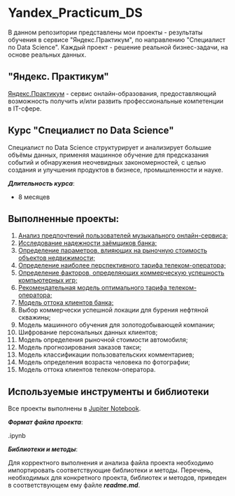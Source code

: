 # Yandex_Practicum_DS

В данном репозитории представлены мои проекты - результаты обучения в сервисе "Яндекс.Практикум", по направлению "Специалист по Data Science". Каждый проект - решение реальной бизнес-задачи, на основе реальных данных.

## "Яндекс. Практикум"

 [Яндекс.Практикум](https://practicum.yandex.ru) - сервис онлайн-образования, предоставляющий возможность получить и/или развить профессиональные компетенции в IT-сфере.

## Курс "Специалист по Data Science"

Специалист по Data Science структурирует и анализирует большие объёмы данных, применяя машинное обучение для предсказания событий и обнаружения неочевидных закономерностей, с целью создания и улучшения продуктов в бизнесе, промышленности и науке.

***Длительность курса***:

* 8 месяцев

## Выполненные проекты:

1. [Анализ предпочтений пользователей музыкального онлайн-сервиса;](https://github.com/DmitrDmitr/Yandex_Practicum_DS/tree/main/1_Music_preferences)
2. [Исследование надежности заёмщиков банка;](https://github.com/DmitrDmitr/Yandex_Practicum_DS/tree/main/2_Borrower's_reliability)
3. [Определение параметров, влияющих на рыночную стоимость объектов недвижимости;](https://github.com/DmitrDmitr/Yandex_Practicum_DS/tree/main/3_Real_estate_price)
4. [Определение наиболее перспективного тарифа телеком-оператора;](https://github.com/DmitrDmitr/Yandex_Practicum_DS/tree/main/4_Telecom_tariff)
5. [Определение факторов, определяющих коммерческую успешность компьютерных игр;](https://github.com/DmitrDmitr/Yandex_Practicum_DS/tree/main/5_Games_commercial_success)
6. [Рекомендательная модель оптимального тарифа телеком-оператора;](https://github.com/DmitrDmitr/Yandex_Practicum_DS/tree/main/6_Optimal_telecom_tariff)
7. [Модель оттока клиентов банка;](https://github.com/DmitrDmitr/Yandex_Practicum_DS/tree/main/7_Bank_churn)
8. Выбор коммерчески успешной локации для бурения нефтяной скважины;
9. Модель машинного обучения для золотодобывающей компании;
10. Шифрование персональных данных клиентов;
11. Модель определения рыночной стоимости автомобиля;
12. Модель прогнозирования заказов такси;
13. Модель классификации пользовательских комментариев;
14. Модель определения возраста человека по фотографии;
15. Модель оттока клиентов телеком-оператора.

## Используемые инструменты и библиотеки

Все проекты выполнены в [Jupiter Notebook](https://jupyter.org/install.html).

***Формат файла проекта***:

.ipynb

***Библиотеки и методы***:

Для корректного выполнения и анализа файла проекта необходимо импортировать соответствующие библиотеки и методы.
Перечень, необходимых для конкретного проекта, библиотек и методов, приведен в соответствующем ему файле ***readme.md***.
